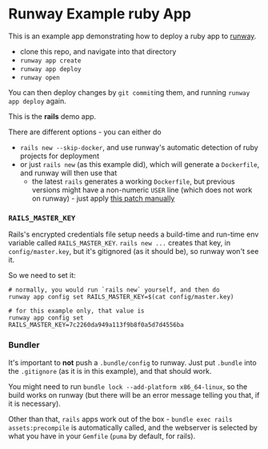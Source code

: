 

# Runway Example ruby App

This is an example app demonstrating how to deploy a ruby app
to [runway](https://runway.planetary-quantum.com/).

* clone this repo, and navigate into that directory
* `runway app create`
* `runway app deploy`
* `runway open`

You can then deploy changes by `git commit`ing them, and running `runway app
deploy` again.

This is the **rails** demo app.

There are different options - you can either do
* `rails new --skip-docker`, and use runway's automatic detection of ruby projects for deployment
* or just `rails new` (as this example did), which will generate a `Dockerfile`, and runway will then use that
    * the latest `rails` generates a working `Dockerfile`, but previous versions
      might have a non-numeric `USER` line (which does not work on runway) - just apply [this patch manually](https://github.com/rails/rails/commit/7ff33d8b3c6d2c5187ac2a59067fce8eea7ceba3)

### `RAILS_MASTER_KEY`

Rails's encrypted credentials file setup needs a build-time and run-time env
variable called `RAILS_MASTER_KEY`. `rails new ...` creates that key, in
`config/master.key`, but it's gitignored (as it should be), so runway won't see
it.

So we need to set it:
```
# normally, you would run `rails new` yourself, and then do
runway app config set RAILS_MASTER_KEY=$(cat config/master.key)

# for this example only, that value is
runway app config set RAILS_MASTER_KEY=7c2260da949a113f9b8f0a5d7d4556ba
```

### Bundler

It's important to **not** push a `.bundle/config` to runway. Just put `.bundle`
into the `.gitignore` (as it is in this example), and that should work.

You might need to run `bundle lock --add-platform x86_64-linux`, so the build
works on runway (but there will be an error message telling you that, if it is
necessary).

Other than that, `rails` apps work out of the box - `bundle exec rails
assets:precompile` is automatically called, and the webserver is selected by
what you have in your `Gemfile` (`puma` by default, for rails).

